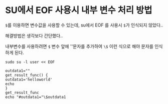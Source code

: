 # SU에서 EOF 사용시 내부 변수 처리 방법

`$`를 이용하면 변수값을 사용할 수 있는데, su에서 EOF 를 사용시 `$`가 인식되지 않았다..

해결방법은 생각보다 간단했다..

내부변수를 사용하려면 `$` 변수 앞에 '\'문자를 추가하여 `\$` 이런 식으로 해야 문자를 인식하게 된다.

```shell
sudo su -l user << EOF

outdata1=""
get_result_func() {
outdata1='helloworld'
echo 
}
get_result_func
echo "#outdata1="\$outdata1
```